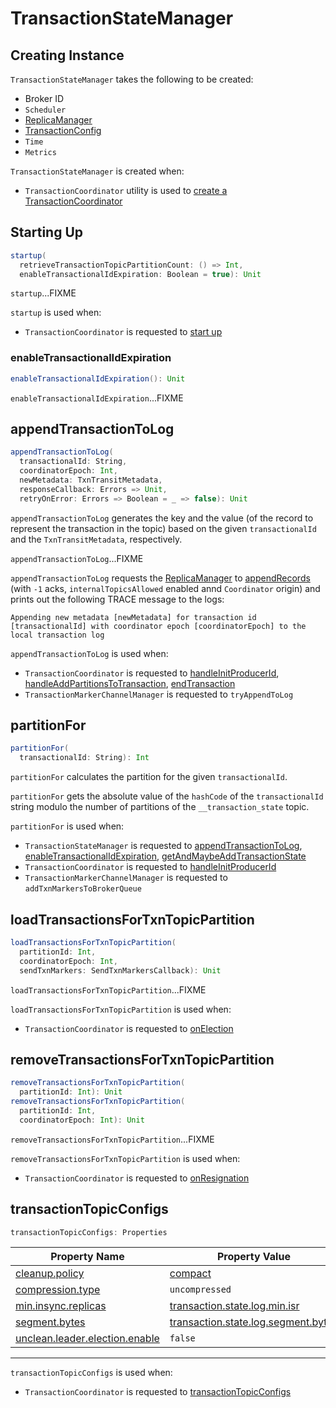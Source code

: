 # TransactionStateManager

## Creating Instance

`TransactionStateManager` takes the following to be created:

* <span id="brokerId"> Broker ID
* <span id="scheduler"> `Scheduler`
* <span id="replicaManager"> [ReplicaManager](../ReplicaManager.md)
* <span id="config"> [TransactionConfig](TransactionConfig.md)
* <span id="time"> `Time`
* <span id="metrics"> `Metrics`

`TransactionStateManager` is created when:

* `TransactionCoordinator` utility is used to [create a TransactionCoordinator](TransactionCoordinator.md#apply)

## <span id="startup"> Starting Up

```scala
startup(
  retrieveTransactionTopicPartitionCount: () => Int,
  enableTransactionalIdExpiration: Boolean = true): Unit
```

`startup`...FIXME

`startup` is used when:

* `TransactionCoordinator` is requested to [start up](TransactionCoordinator.md#startup)

### <span id="enableTransactionalIdExpiration"> enableTransactionalIdExpiration

```scala
enableTransactionalIdExpiration(): Unit
```

`enableTransactionalIdExpiration`...FIXME

## <span id="appendTransactionToLog"> appendTransactionToLog

```scala
appendTransactionToLog(
  transactionalId: String,
  coordinatorEpoch: Int,
  newMetadata: TxnTransitMetadata,
  responseCallback: Errors => Unit,
  retryOnError: Errors => Boolean = _ => false): Unit
```

`appendTransactionToLog` generates the key and the value (of the record to represent the transaction in the topic) based on the given `transactionalId` and the `TxnTransitMetadata`, respectively.

`appendTransactionToLog`...FIXME

`appendTransactionToLog` requests the [ReplicaManager](#replicaManager) to [appendRecords](../ReplicaManager.md#appendRecords) (with `-1` acks, `internalTopicsAllowed` enabled annd `Coordinator` origin) and prints out the following TRACE message to the logs:

```text
Appending new metadata [newMetadata] for transaction id [transactionalId] with coordinator epoch [coordinatorEpoch] to the local transaction log
```

`appendTransactionToLog` is used when:

* `TransactionCoordinator` is requested to [handleInitProducerId](TransactionCoordinator.md#handleInitProducerId), [handleAddPartitionsToTransaction](TransactionCoordinator.md#handleAddPartitionsToTransaction), [endTransaction](TransactionCoordinator.md#endTransaction)
* `TransactionMarkerChannelManager` is requested to `tryAppendToLog`

## <span id="partitionFor"> partitionFor

```scala
partitionFor(
  transactionalId: String): Int
```

`partitionFor` calculates the partition for the given `transactionalId`.

`partitionFor` gets the absolute value of the `hashCode` of the `transactionalId` string modulo the number of partitions of the `__transaction_state` topic.

`partitionFor` is used when:

* `TransactionStateManager` is requested to [appendTransactionToLog](#appendTransactionToLog), [enableTransactionalIdExpiration](#enableTransactionalIdExpiration), [getAndMaybeAddTransactionState](#getAndMaybeAddTransactionState)
* `TransactionCoordinator` is requested to [handleInitProducerId](TransactionCoordinator.md#handleInitProducerId)
* `TransactionMarkerChannelManager` is requested to `addTxnMarkersToBrokerQueue`

## <span id="loadTransactionsForTxnTopicPartition"> loadTransactionsForTxnTopicPartition

```scala
loadTransactionsForTxnTopicPartition(
  partitionId: Int,
  coordinatorEpoch: Int,
  sendTxnMarkers: SendTxnMarkersCallback): Unit
```

`loadTransactionsForTxnTopicPartition`...FIXME

`loadTransactionsForTxnTopicPartition` is used when:

* `TransactionCoordinator` is requested to [onElection](TransactionCoordinator.md#onElection)

## <span id="removeTransactionsForTxnTopicPartition"> removeTransactionsForTxnTopicPartition

```scala
removeTransactionsForTxnTopicPartition(
  partitionId: Int): Unit
removeTransactionsForTxnTopicPartition(
  partitionId: Int,
  coordinatorEpoch: Int): Unit
```

`removeTransactionsForTxnTopicPartition`...FIXME

`removeTransactionsForTxnTopicPartition` is used when:

* `TransactionCoordinator` is requested to [onResignation](TransactionCoordinator.md#onResignation)

## <span id="transactionTopicConfigs"> transactionTopicConfigs

```scala
transactionTopicConfigs: Properties
```

Property Name | Property Value
---------|---------
 [cleanup.policy](../log/LogConfig.md#CleanupPolicyProp) | [compact](../log/LogConfig.md#Compact)
 [compression.type](../log/LogConfig.md#CompressionTypeProp) | `uncompressed`
 [min.insync.replicas](../log/LogConfig.md#MinInSyncReplicasProp) | [transaction.state.log.min.isr](TransactionConfig.md#transactionLogMinInsyncReplicas)
 [segment.bytes](../log/LogConfig.md#SegmentBytesProp) | [transaction.state.log.segment.bytes](TransactionConfig.md#transactionLogSegmentBytes)
 [unclean.leader.election.enable](../log/LogConfig.md#UncleanLeaderElectionEnableProp) | `false`

---

`transactionTopicConfigs` is used when:

* `TransactionCoordinator` is requested to [transactionTopicConfigs](TransactionCoordinator.md#transactionTopicConfigs)
